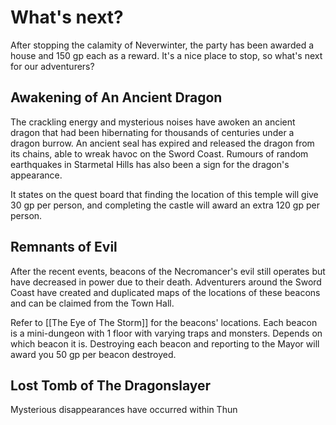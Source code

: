 # What's next?
After stopping the calamity of Neverwinter, the party has been awarded a house and 150 gp each as a reward. It's a nice place to stop, so what's next for our adventurers?

## Awakening of An Ancient Dragon
The crackling energy and mysterious noises have awoken an ancient dragon that had been hibernating for thousands of centuries under a dragon burrow. An ancient seal has expired and released the dragon from its chains, able to wreak havoc on the Sword Coast. Rumours of random earthquakes in Starmetal Hills has also been a sign for the dragon's appearance.

It states on the quest board that finding the location of this temple will give 30 gp per person, and completing the castle will award an extra 120 gp per person.

## Remnants of Evil
After the recent events, beacons of the Necromancer's evil still operates but have decreased in power due to their death. Adventurers around the Sword Coast have created and duplicated maps of the locations of these beacons and can be claimed from the Town Hall.

Refer to [[The Eye of The Storm]] for the beacons' locations. Each beacon is a mini-dungeon with 1 floor with varying traps and monsters. Depends on which beacon it is. Destroying each beacon and reporting to the Mayor will award you 50 gp per beacon destroyed.

## Lost Tomb of The Dragonslayer
Mysterious disappearances have occurred within Thun

